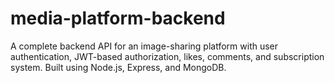 # media-platform-backend
A complete backend API for an image-sharing platform with user authentication, JWT-based authorization, likes, comments, and subscription system. Built using Node.js, Express, and MongoDB.
